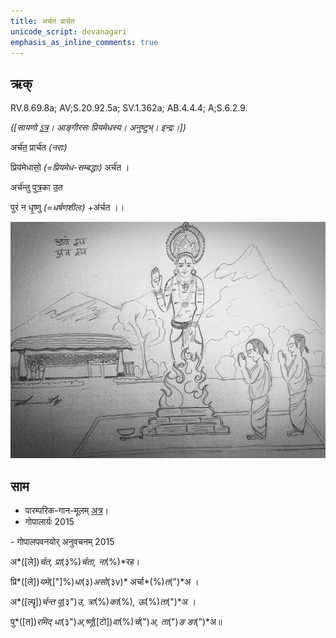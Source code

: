 ```yaml
---
title: अर्चत प्रार्चत  
unicode_script: devanagari  
emphasis_as_inline_comments: true
---   
```


## ऋक्

RV.8.69.8a; AV;S.20.92.5a; SV.1.362a; AB.4.4.4; A;S.6.2.9.

*([सायणो [ऽत्र](https://archive.org/stream/RgVedaWithSayanasCommentaryPart3/rv_sayanabhasya_part3#page/n935/mode/1up&sa=D&ust=1542425956179000)। आङ्गीरसः प्रियमेधस्य। अनुष्टुभ्। इन्द्रः।])*

अर्च॑त॒ प्रार्च॑त *(नराः)*

प्रिय॑मेधासो॒ *(=प्रियमेध-सम्बद्धाः)* अर्च॑त ।

अर्च॑न्तु पुत्र॒का उ॒त

पुरं न धृ॒ष्णु *(=धर्षणशीलः)* +अ॑र्चत ।।

![](../images/indra-emerging-in-a-yAga-and-shows-abhaya-hasta-to-people.jpg)


## साम

- पारम्परिक-गान-मूलम् [अत्र](https://archive.org/stream/sAmaveda-jaiminIya-paravastu-paramparA-docs/VIVAAHA%20UPANAYANA%20SAAMAANI#page/n1/mode/1up&sa=D&ust=1542425956180000)।
- गोपालार्यः 2015  
<div class="audioEmbed" src="https://archive
.org/download/jaiminIya-sAma-gAna-paravastu-tradition-gopAla-2015/archata-prArchata.mp3"></div>
- गोपालपवनयोर् अनुवचनम् 2015  
<div class="audioEmbed" src="https://archive
.org/download/jaiminIya-sAma-gAna-paravastu-tradition-anuvachanam-gopAla-pavana-2015/archata-prArchata.mp3"></div>

अ*([ले])*र्चत, प्रा*(३%)*र्चता, ना*(%)*रह।

प्रि*([ले])*यमे*(["]%)*धा*(३)*असो*(३v)* अर्चा*(%)*त*(")*अ ।

अ*([ल्पॄ])*र्चन्त पू*(३")*उ, त्रा*(%)*का*(%)*, ऊ*(%)*ता*(")*अ ।

पु*([त])*रमिद् धा*(३")*अ,र्ष्णू*([टो])*वा*(%)*र्च*(")*अ, ता*(")*ङ ङा*(")*अ॥